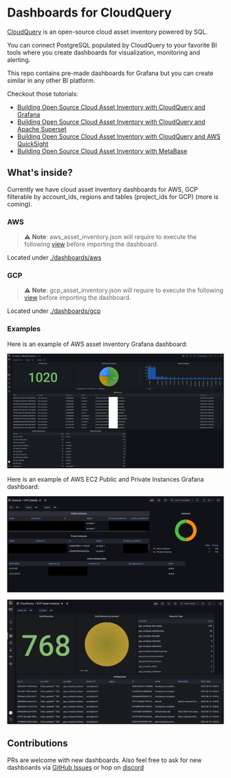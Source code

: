 # Dashboards for CloudQuery

[CloudQuery](https://github.com/cloudquery/cloudquery) is an open-source cloud asset inventory powered by SQL.

You can connect PostgreSQL populated by CloudQuery to your favorite BI tools where you create dashboards for visualization, monitoring and alerting.

This repo contains pre-made dashboards for Grafana but you can create similar in any other BI platform.

Checkout those tutorials:
* [Building Open Source Cloud Asset Inventory with CloudQuery and Grafana](https://www.cloudquery.io/blog/open-source-cloud-asset-inventory-with-cloudquery-and-grafana)
* [Building Open Source Cloud Asset Inventory with CloudQuery and Apache Superset](https://www.cloudquery.io/blog/cloud-asset-inventory-cloudquery-apache-superset)
* [Building Open Source Cloud Asset Inventory with CloudQuery and AWS QuickSight](https://www.cloudquery.io/blog/cloud-asset-inventory-cloudquery-aws-quicksight)
* [Building Open Source Cloud Asset Inventory with MetaBase](https://www.cloudquery.io/blog/cloud-asset-inventory-cloudquery-metabase)


## What's inside?

Currently we have cloud asset inventory dashboards for AWS, GCP filterable by account_ids, regions and tables (project_ids for GCP) (more is coming).

### AWS

> ⚠️ **Note**: aws_asset_inventory.json will require to execute the following [view](https://github.com/cloudquery/cq-provider-aws/blob/main/views/resources.sql) before importing the dashboard.

Located under [./dashboards/aws](./dashboards/aws)

### GCP

> ⚠️ **Note**: gcp_asset_inventory.json will require to execute the following [view](https://github.com/cloudquery/cq-provider-gcp/blob/main/views/resource.sql) before importing the dashboard.

Located under [./dashboards/gcp](./dashboards/gcp)

### Examples

Here is an example of AWS asset inventory Grafana dashboard:

![AWS Asset Inventory](./dashboards/aws/aws_asset_inventory.png)

Here is an example of AWS EC2 Public and Private Instances Grafana dashboard:

![AWS EC2 Public/Private Instances](./dashboards/aws/aws_ec2_public_private.png)

![GCP Asset Inventory](./dashboards/gcp/gcp_asset_inventory.png)

## Contributions

PRs are welcome with new dashboards. Also feel free to ask for new dashboards via [GitHub Issues](https://github.com/cloudquery/grafana-dashboards) or hop on [discord](https://cloudquery.io/discord)

